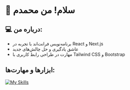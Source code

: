 # 👋 سلام! من محمدم 

## 💻 درباره من:
- برنامه‌نویس فرانت‌اند با تجربه در React و Next.js
- عاشق یادگیری و حل چالش‌های جدید
- مهارت در طراحی رابط کاربری با Tailwind CSS و Bootstrap

## ابزارها و مهارت‌ها:
[![My Skills](https://skillicons.dev/icons?i=js,html,css,figma)](https://skillicons.dev)
